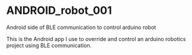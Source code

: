 # ANDROID_robot_001
Android side of BLE communication to control arduino robot

This is the Android app I use to override and control an arduino robotics project using BLE communication.
